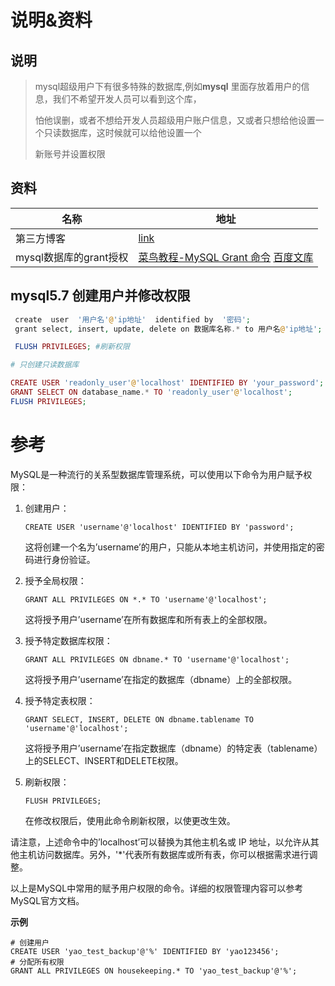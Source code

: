 

# 说明&资料

## 说明

> mysql超级用户下有很多特殊的数据库,例如**mysql** 里面存放着用户的信息，我们不希望开发人员可以看到这个库，
>
> 怕他误删，或者不想给开发人员超级用户账户信息，又或者只想给他设置一个只读数据库，这时候就可以给他设置一个
>
> 新账号并设置权限

## 资料

| 名称                   | 地址                                                         |
| ---------------------- | ------------------------------------------------------------ |
| 第三方博客             | [link](https://blog.csdn.net/weixin_30516835/article/details/113191074?spm=1001.2101.3001.6650.1&utm_medium=distribute.pc_relevant.none-task-blog-2%7Edefault%7EBlogCommendFromBaidu%7ERate-1-113191074-blog-111882700.pc_relevant_antiscanv3&depth_1-utm_source=distribute.pc_relevant.none-task-blog-2%7Edefault%7EBlogCommendFromBaidu%7ERate-1-113191074-blog-111882700.pc_relevant_antiscanv3&utm_relevant_index=2) |
| mysql数据库的grant授权 | [菜鸟教程-MySQL Grant 命令](https://www.runoob.com/note/19873)   [百度文库](https://wenku.baidu.com/view/51ef763a5aeef8c75fbfc77da26925c52cc591e2.html) |

## mysql5.7 创建用户并修改权限 

```php
 create  user  '用户名'@'ip地址'  identified by  '密码';
 grant select, insert, update, delete on 数据库名称.* to 用户名@'ip地址'; # 设置所有权限

 FLUSH PRIVILEGES; #刷新权限

# 只创建只读数据库

CREATE USER 'readonly_user'@'localhost' IDENTIFIED BY 'your_password';
GRANT SELECT ON database_name.* TO 'readonly_user'@'localhost';
FLUSH PRIVILEGES;
```





#  参考

MySQL是一种流行的关系型数据库管理系统，可以使用以下命令为用户赋予权限：

1. 创建用户：

   ```mysql
   CREATE USER 'username'@'localhost' IDENTIFIED BY 'password';
   ```

   这将创建一个名为’username’的用户，只能从本地主机访问，并使用指定的密码进行身份验证。

2. 授予全局权限：

   ```mysql
   GRANT ALL PRIVILEGES ON *.* TO 'username'@'localhost';
   ```

   这将授予用户’username’在所有数据库和所有表上的全部权限。

3. 授予特定数据库权限：

   ```mysql
   GRANT ALL PRIVILEGES ON dbname.* TO 'username'@'localhost';
   ```

   这将授予用户’username’在指定的数据库（dbname）上的全部权限。

4. 授予特定表权限：

   ```mysql
   GRANT SELECT, INSERT, DELETE ON dbname.tablename TO 'username'@'localhost';
   ```

   这将授予用户’username’在指定数据库（dbname）的特定表（tablename）上的SELECT、INSERT和DELETE权限。

5. 刷新权限：

   ```mysql
   FLUSH PRIVILEGES;
   ```

   在修改权限后，使用此命令刷新权限，以使更改生效。

请注意，上述命令中的’localhost’可以替换为其他主机名或 IP 地址，以允许从其他主机访问数据库。另外，'*'代表所有数据库或所有表，你可以根据需求进行调整。

以上是MySQL中常用的赋予用户权限的命令。详细的权限管理内容可以参考MySQL官方文档。

**示例**

```shell
# 创建用户
CREATE USER 'yao_test_backup'@'%' IDENTIFIED BY 'yao123456';
# 分配所有权限
GRANT ALL PRIVILEGES ON housekeeping.* TO 'yao_test_backup'@'%';


```

